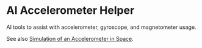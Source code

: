 # AI Accelerometer Helper

AI tools to assist with accelerometer, gyroscope, and magnetometer usage.

See also [Simulation of an Accelerometer in Space](https://github.com/fractalate/simulation-accelerometer-in-space).
